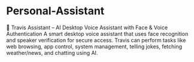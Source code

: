 # Personal-Assistant
🧠 Travis Assistant – AI Desktop Voice Assistant with Face &amp; Voice Authentication A smart desktop voice assistant that uses face recognition and speaker verification for secure access. Travis can perform tasks like web browsing, app control, system management, telling jokes, fetching weather/news, and chatting using AI.
